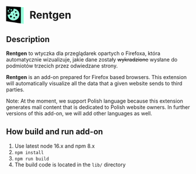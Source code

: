 <h1 style="display: flex; align-items: center;"><img src="./assets/icon-addon-2048.png" alt="Rentgen logo" style="margin-right: 1rem;" width="48"/> Rentgen</h1>

## Description

<strong>Rentgen</strong> to wtyczka dla przeglądarek opartych o Firefoxa, która automatycznie wizualizuje, jakie dane zostały ~~wykradzione~~ wysłane do podmiotów trzecich przez odwiedzane strony.

<strong>Rentgen</strong> is an add-on prepared for Firefox based browsers. This extension will automatically visualize all the data that a given website sends to third parties.

Note: At the moment, we support Polish language because this extension generates mail content that is dedicated to Polish website owners. In further versions of this add-on, we will add other languages as well.

## How build and run add-on

1. Use latest node 16.x and npm 8.x
2. `npm install`
3. `npm run build`
4. The build code is located in the `lib/` directory

